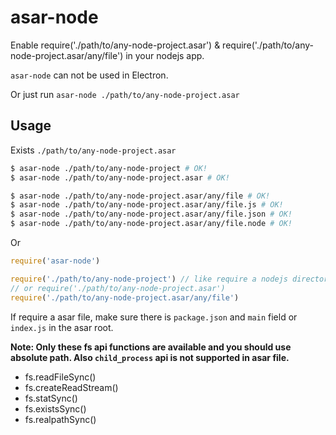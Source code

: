 # asar-node

Enable require('./path/to/any-node-project.asar') & require('./path/to/any-node-project.asar/any/file') in your nodejs app.

`asar-node` can not be used in Electron.

Or just run `asar-node ./path/to/any-node-project.asar`

## Usage

Exists `./path/to/any-node-project.asar`

``` bash
$ asar-node ./path/to/any-node-project # OK!
$ asar-node ./path/to/any-node-project.asar # OK!

$ asar-node ./path/to/any-node-project.asar/any/file # OK!
$ asar-node ./path/to/any-node-project.asar/any/file.js # OK!
$ asar-node ./path/to/any-node-project.asar/any/file.json # OK!
$ asar-node ./path/to/any-node-project.asar/any/file.node # OK!
```

Or

```js
require('asar-node')

require('./path/to/any-node-project') // like require a nodejs directory
// or require('./path/to/any-node-project.asar')
require('./path/to/any-node-project.asar/any/file')
```

If require a asar file, make sure there is `package.json` and `main` field or `index.js` in the asar root.

**Note: Only these fs api functions are available and you should use absolute path. Also `child_process` api is not supported in asar file.**

* fs.readFileSync()
* fs.createReadStream()
* fs.statSync()
* fs.existsSync()
* fs.realpathSync()
